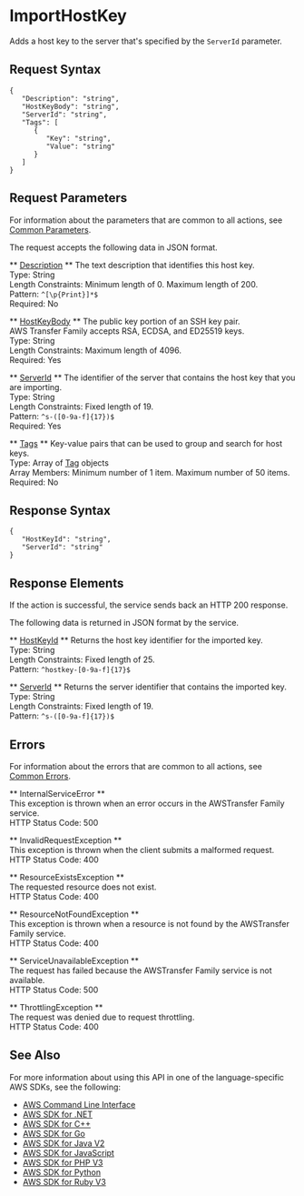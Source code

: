 # ImportHostKey<a name="API_ImportHostKey"></a>

Adds a host key to the server that's specified by the `ServerId` parameter\.

## Request Syntax<a name="API_ImportHostKey_RequestSyntax"></a>

```
{
   "Description": "string",
   "HostKeyBody": "string",
   "ServerId": "string",
   "Tags": [ 
      { 
         "Key": "string",
         "Value": "string"
      }
   ]
}
```

## Request Parameters<a name="API_ImportHostKey_RequestParameters"></a>

For information about the parameters that are common to all actions, see [Common Parameters](CommonParameters.md)\.

The request accepts the following data in JSON format\.

 ** [Description](#API_ImportHostKey_RequestSyntax) **   <a name="TransferFamily-ImportHostKey-request-Description"></a>
The text description that identifies this host key\.  
Type: String  
Length Constraints: Minimum length of 0\. Maximum length of 200\.  
Pattern: `^[\p{Print}]*$`   
Required: No

 ** [HostKeyBody](#API_ImportHostKey_RequestSyntax) **   <a name="TransferFamily-ImportHostKey-request-HostKeyBody"></a>
The public key portion of an SSH key pair\.  
 AWS Transfer Family accepts RSA, ECDSA, and ED25519 keys\.  
Type: String  
Length Constraints: Maximum length of 4096\.  
Required: Yes

 ** [ServerId](#API_ImportHostKey_RequestSyntax) **   <a name="TransferFamily-ImportHostKey-request-ServerId"></a>
The identifier of the server that contains the host key that you are importing\.  
Type: String  
Length Constraints: Fixed length of 19\.  
Pattern: `^s-([0-9a-f]{17})$`   
Required: Yes

 ** [Tags](#API_ImportHostKey_RequestSyntax) **   <a name="TransferFamily-ImportHostKey-request-Tags"></a>
Key\-value pairs that can be used to group and search for host keys\.  
Type: Array of [Tag](API_Tag.md) objects  
Array Members: Minimum number of 1 item\. Maximum number of 50 items\.  
Required: No

## Response Syntax<a name="API_ImportHostKey_ResponseSyntax"></a>

```
{
   "HostKeyId": "string",
   "ServerId": "string"
}
```

## Response Elements<a name="API_ImportHostKey_ResponseElements"></a>

If the action is successful, the service sends back an HTTP 200 response\.

The following data is returned in JSON format by the service\.

 ** [HostKeyId](#API_ImportHostKey_ResponseSyntax) **   <a name="TransferFamily-ImportHostKey-response-HostKeyId"></a>
Returns the host key identifier for the imported key\.  
Type: String  
Length Constraints: Fixed length of 25\.  
Pattern: `^hostkey-[0-9a-f]{17}$` 

 ** [ServerId](#API_ImportHostKey_ResponseSyntax) **   <a name="TransferFamily-ImportHostKey-response-ServerId"></a>
Returns the server identifier that contains the imported key\.  
Type: String  
Length Constraints: Fixed length of 19\.  
Pattern: `^s-([0-9a-f]{17})$` 

## Errors<a name="API_ImportHostKey_Errors"></a>

For information about the errors that are common to all actions, see [Common Errors](CommonErrors.md)\.

 ** InternalServiceError **   
This exception is thrown when an error occurs in the AWSTransfer Family service\.  
HTTP Status Code: 500

 ** InvalidRequestException **   
This exception is thrown when the client submits a malformed request\.  
HTTP Status Code: 400

 ** ResourceExistsException **   
The requested resource does not exist\.  
HTTP Status Code: 400

 ** ResourceNotFoundException **   
This exception is thrown when a resource is not found by the AWSTransfer Family service\.  
HTTP Status Code: 400

 ** ServiceUnavailableException **   
The request has failed because the AWSTransfer Family service is not available\.  
HTTP Status Code: 500

 ** ThrottlingException **   
The request was denied due to request throttling\.  
HTTP Status Code: 400

## See Also<a name="API_ImportHostKey_SeeAlso"></a>

For more information about using this API in one of the language\-specific AWS SDKs, see the following:
+  [AWS Command Line Interface](https://docs.aws.amazon.com/goto/aws-cli/transfer-2018-11-05/ImportHostKey) 
+  [AWS SDK for \.NET](https://docs.aws.amazon.com/goto/DotNetSDKV3/transfer-2018-11-05/ImportHostKey) 
+  [AWS SDK for C\+\+](https://docs.aws.amazon.com/goto/SdkForCpp/transfer-2018-11-05/ImportHostKey) 
+  [AWS SDK for Go](https://docs.aws.amazon.com/goto/SdkForGoV1/transfer-2018-11-05/ImportHostKey) 
+  [AWS SDK for Java V2](https://docs.aws.amazon.com/goto/SdkForJavaV2/transfer-2018-11-05/ImportHostKey) 
+  [AWS SDK for JavaScript](https://docs.aws.amazon.com/goto/AWSJavaScriptSDK/transfer-2018-11-05/ImportHostKey) 
+  [AWS SDK for PHP V3](https://docs.aws.amazon.com/goto/SdkForPHPV3/transfer-2018-11-05/ImportHostKey) 
+  [AWS SDK for Python](https://docs.aws.amazon.com/goto/boto3/transfer-2018-11-05/ImportHostKey) 
+  [AWS SDK for Ruby V3](https://docs.aws.amazon.com/goto/SdkForRubyV3/transfer-2018-11-05/ImportHostKey) 